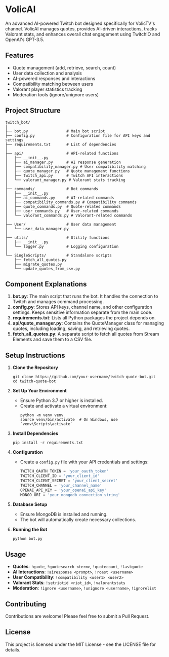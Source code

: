 # VolicAI

An advanced AI-powered Twitch bot designed specifically for VolicTV's channel. VolicAI manages quotes, provides AI-driven interactions, tracks Valorant stats, and enhances overall chat engagement using TwitchIO and OpenAI's GPT-3.5.

## Features

- Quote management (add, retrieve, search, count)
- User data collection and analysis
- AI-powered responses and interactions
- Compatibility matching between users
- Valorant player statistics tracking
- Moderation tools (ignore/unignore users)

## Project Structure

```
twitch_bot/
│
├── bot.py                 # Main bot script
├── config.py              # Configuration file for API keys and settings
├── requirements.txt       # List of dependencies
│
├── api/                   # API-related functions
│   ├── __init__.py
│   ├── ai_manager.py      # AI response generation
│   ├── compatibility_manager.py # User compatibility matching
│   ├── quote_manager.py   # Quote management functions
│   ├── twitch_api.py      # Twitch API interactions
│   └── valorant_manager.py # Valorant stats tracking
│
├── commands/              # Bot commands
│   ├── __init__.py
│   ├── ai_commands.py     # AI-related commands
│   ├── compatibility_commands.py # Compatibility commands
│   ├── quote_commands.py  # Quote-related commands
│   ├── user_commands.py   # User-related commands
│   └── valorant_commands.py # Valorant-related commands
│
├── User/                  # User data management
│   └── user_data_manager.py
│
├── utils/                 # Utility functions
│   ├── __init__.py
│   └── logger.py          # Logging configuration
│
└── SingleScripts/         # Standalone scripts
    ├── fetch_all_quotes.py
    ├── migrate_quotes.py
    └── update_quotes_from_csv.py

```

## Component Explanations

1. **bot.py**: The main script that runs the bot. It handles the connection to Twitch and manages command processing.
2. **config.py**: Stores API keys, channel name, and other configuration settings. Keeps sensitive information separate from the main code.
3. **requirements.txt**: Lists all Python packages the project depends on.
4. **api/quote_manager.py**: Contains the QuoteManager class for managing quotes, including loading, saving, and retrieving quotes.
5. **fetch_all_quotes.py**: A separate script to fetch all quotes from Stream Elements and save them to a CSV file.

## Setup Instructions

1. **Clone the Repository**
   ```
   git clone https://github.com/your-username/twitch-quote-bot.git
   cd twitch-quote-bot
   ```

2. **Set Up Your Environment**
   - Ensure Python 3.7 or higher is installed.
   - Create and activate a virtual environment:
     ```
     python -m venv venv
     source venv/bin/activate  # On Windows, use `venv\Scripts\activate`
     ```

3. **Install Dependencies**
   ```
   pip install -r requirements.txt
   ```

4. **Configuration**
   - Create a `config.py` file with your API credentials and settings:
     ```python
     TWITCH_OAUTH_TOKEN = 'your_oauth_token'
     TWITCH_CLIENT_ID = 'your_client_id'
     TWITCH_CLIENT_SECRET = 'your_client_secret'
     TWITCH_CHANNEL = 'your_channel_name'
     OPENAI_API_KEY = 'your_openai_api_key'
     MONGO_URI = 'your_mongodb_connection_string'
     ```

5. **Database Setup**
   - Ensure MongoDB is installed and running.
   - The bot will automatically create necessary collections.

6. **Running the Bot**
   ```
   python bot.py
   ```

## Usage

- **Quotes**: `!quote`, `!quotesearch <term>`, `!quotecount`, `!lastquote`
- **AI Interactions**: `!airesponse <prompt>`, `!roast <username>`
- **User Compatibility**: `!compatibility <user1> <user2>`
- **Valorant Stats**: `!setriotid <riot_id>`, `!valorantstats`
- **Moderation**: `!ignore <username>`, `!unignore <username>`, `!ignorelist`

## Contributing

Contributions are welcome! Please feel free to submit a Pull Request.

## License

This project is licensed under the MIT License - see the LICENSE file for details.
